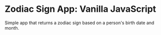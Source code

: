 # Zodiac Sign App: Vanilla JavaScript

Simple app that returns a zodiac sign based on a person's birth date and month.
